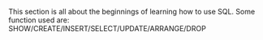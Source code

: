 This section is all about the beginnings of learning how to use SQL.
Some function used are: SHOW/CREATE/INSERT/SELECT/UPDATE/ARRANGE/DROP